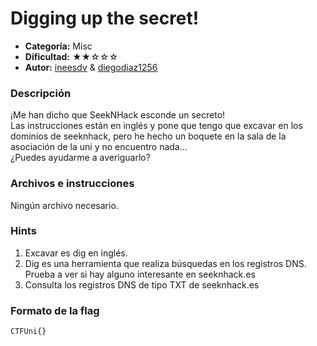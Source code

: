 # Digging up the secret!
- **Categoría:** Misc
- **Dificultad:** ★★☆☆☆
- **Autor:** [ineesdv](https://www.linkedin.com/in/ineesdv/) & [diegodiaz1256](https://github.com/diegodiaz1256)

### Descripción
¡Me han dicho que SeekNHack esconde un secreto!  
Las instrucciones están en inglés y pone que tengo que excavar en los dominios de seeknhack, pero he hecho un boquete en la sala de la asociación de la uni y no encuentro nada…  
¿Puedes ayudarme a averiguarlo?

### Archivos e instrucciones
Ningún archivo necesario.

### Hints
1. Excavar es dig en inglés.
2. Dig es una herramienta que realiza búsquedas en los registros DNS. Prueba a ver si hay alguno interesante en seeknhack.es
3. Consulta los registros DNS de tipo TXT de seeknhack.es

### Formato de la flag
``CTFUni{}``
